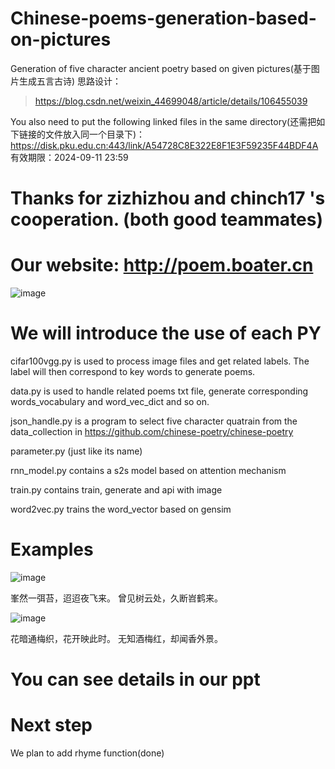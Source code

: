 # Chinese-poems-generation-based-on-pictures
Generation of five character ancient poetry based on given pictures(基于图片生成五言古诗)
思路设计：
> https://blog.csdn.net/weixin_44699048/article/details/106455039

You also need to put the following linked files in the same directory(还需把如下链接的文件放入同一个目录下)：
https://disk.pku.edu.cn:443/link/A54728C8E322E8F1E3F59235F44BDF4A
有效期限：2024-09-11 23:59

# Thanks for zizhizhou and chinch17 's cooperation. (both good teammates)

# Our website: http://poem.boater.cn
![image](https://github.com/Gold-Sea/Chinese-poems-generation-based-on-pictures/blob/master/readme_pictures/web.png)

# We will introduce the use of each PY
cifar100vgg.py is used to process image files and get related labels. The label will then correspond to key words to generate poems.

data.py is used to handle related poems txt file, generate corresponding words_vocabulary and word_vec_dict and so on.

json_handle.py is a program to select five character quatrain from the data_collection in https://github.com/chinese-poetry/chinese-poetry

parameter.py (just like its name)

rnn_model.py contains a s2s model based on attention mechanism

train.py contains train, generate and api with image

word2vec.py trains the word_vector based on gensim

# Examples
![image](https://github.com/Gold-Sea/Chinese-poems-generation-based-on-pictures/blob/master/readme_pictures/mountain.jpg)

峯然一弭苔，迢迢夜飞来。
曾见树云处，久断岧鹤来。


![image](https://github.com/Gold-Sea/Chinese-poems-generation-based-on-pictures/blob/master/readme_pictures/flower.jpg)

花暗通梅织，花开映此时。
无知酒梅红，却闻香外景。

# You can see details in our ppt

# Next step
We plan to add rhyme function(done)
